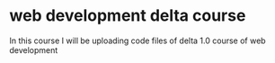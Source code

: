# web development delta course 

In this course I will be uploading code files of delta 1.0 course of web development
